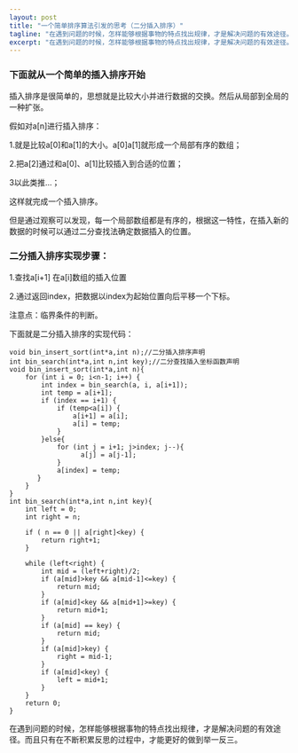 ```yaml
---
layout: post
title: "一个简单排序算法引发的思考（二分插入排序）"
tagline: "在遇到问题的时候，怎样能够根据事物的特点找出规律，才是解决问题的有效途径。而且只有在不断积累反思的过程中，才能更好的做到举一反三"
excerpt: "在遇到问题的时候，怎样能够根据事物的特点找出规律，才是解决问题的有效途径。而且只有在不断积累反思的过程中，才能更好的做到举一反三"
---
```

### 下面就从一个简单的插入排序开始

插入排序是很简单的，思想就是比较大小并进行数据的交换。然后从局部到全局的一种扩张。

假如对a[n]进行插入排序：

1.就是比较a[0]和a[1]的大小。a[0]a[1]就形成一个局部有序的数组；

2.把a[2]通过和a[0]、a[1]比较插入到合适的位置；

3以此类推…；

这样就完成一个插入排序。

但是通过观察可以发现，每一个局部数组都是有序的，根据这一特性，在插入新的数据的时候可以通过二分查找法确定数据插入的位置。

### 二分插入排序实现步骤：

1.查找a[i+1] 在a[i]数组的插入位置

2.通过返回index，把数据以index为起始位置向后平移一个下标。

注意点：临界条件的判断。

下面就是二分插入排序的实现代码：

```
void bin_insert_sort(int*a,int n);//二分插入排序声明
int bin_search(int*a,int n,int key);//二分查找插入坐标函数声明
void bin_insert_sort(int*a,int n){
    for (int i = 0; i<n-1; i++) {
        int index = bin_search(a, i, a[i+1]);
        int temp = a[i+1];
        if (index == i+1) {
            if (temp<a[i]) {
                a[i+1] = a[i];
                a[i] = temp;
            }
        }else{
            for (int j = i+1; j>index; j--){
                  a[j] = a[j-1];
            }
            a[index] = temp;
       }
    }
}
int bin_search(int*a,int n,int key){
    int left = 0;
    int right = n;
  
    if ( n == 0 || a[right]<key) {
        return right+1;
    }
    
    while (left<right) {
        int mid = (left+right)/2;
        if (a[mid]>key && a[mid-1]<=key) {
            return mid;
        }
        if (a[mid]<key && a[mid+1]>=key) {
            return mid+1;
        }
        if (a[mid] == key) {
            return mid;
        }
        if (a[mid]>key) {
            right = mid-1;
        }
        if (a[mid]<key) {
            left = mid+1;
        }
    }
    return 0;
}
```

在遇到问题的时候，怎样能够根据事物的特点找出规律，才是解决问题的有效途径。而且只有在不断积累反思的过程中，才能更好的做到举一反三。

